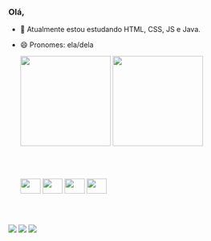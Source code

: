   ### Olá,

- 🔭 Atualmente estou estudando HTML, CSS, JS e Java.
- 😄 Pronomes: ela/dela

  <div>
    <a href="https://github.com/calendula1111"></a>
    <!--Linguagens mais usadas -->
    <img height="180em" src = "https://github-readme-stats.vercel.app/api/top-langs/?username=calendula1111&hide=html&layout=compact&theme=dark)](https://github.com/calendula1111/" />
    <!--Dados do perfil -->
    <img height="180em" src = "https://github-readme-stats.vercel.app/api?username=calendula1111&theme=dark)](https://github.com/calendula1111/" />
  </div>
  
  <br><br>
  
  
  <div>
    <img align="center" height="30" width="40" src="https://cdn.jsdelivr.net/gh/devicons/devicon/icons/css3/css3-original.svg" />
    <img align="center"  height="30" width="40" src="https://cdn.jsdelivr.net/gh/devicons/devicon/icons/javascript/javascript-original.svg" />
    <img align="center"  height="30" width="40" src="https://cdn.jsdelivr.net/gh/devicons/devicon/icons/html5/html5-original.svg" />
    <img align="center"  height="30" width="40" src="https://cdn.jsdelivr.net/gh/devicons/devicon/icons/java/java-original.svg" />
  </div>
  
  <br><br>
  
 <div>
  <a href="#"><img src="https://img.shields.io/badge/Gmail-D14836?style=for-the-badge&logo=gmail&logoColor=white"></a>
  <a href="#"><img src="https://img.shields.io/badge/ProtonMail-8B89CC?style=for-the-badge&logo=protonmail&logoColor=white"></a>
  <a href="#"><img src="https://img.shields.io/badge/LinkedIn-0077B5?style=for-the-badge&logo=linkedin&logoColor=white"></a>
 </div>
